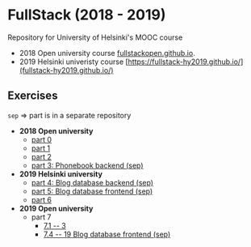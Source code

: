 # FullStack (2018 - 2019)
Repository for University of Helsinki's MOOC course
  - 2018 Open university course [fullstackopen.github.io](fullstackopen.github.io).
  - 2019 Helsinki univeristy course [https://fullstack-hy2019.github.io/](fullstack-hy2019.github.io/)

## Exercises

`sep` => part is in a separate repository

- __2018 Open university__
  - [part 0](https://github.com/hajame/FullStack2018/tree/master/osa0)
  - [part 1](https://github.com/hajame/FullStack2018/tree/master/osa1)
  - [part 2](https://github.com/hajame/FullStack2018/tree/master/osa2)
  - [part 3: Phonebook backend (sep)](https://github.com/hajame/puhelinluettelo_backend)
- __2019 Helsinki university__
  - [part 4: Blog database backend (sep)](https://github.com/hajame/bloglogger-backend)
  - [part 5: Blog database frontend (sep)](https://github.com/hajame/bloglogger-frontend)
  - [part 6](https://github.com/hajame/FullStackMOOC/tree/master/osa6)
- __2019 Open university__
  - part 7
    - [7.1 -- 3](https://github.com/hajame/FullStackMOOC/tree/master/osa7)
    - [7.4 -- 19 Blog database frontend (sep)](https://github.com/hajame/bloglogger-frontend)
  
